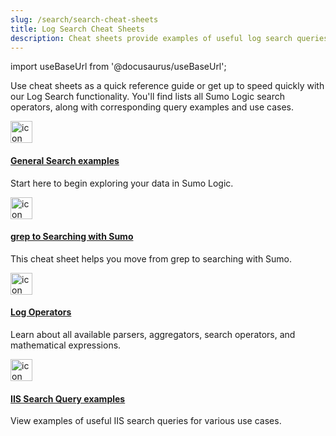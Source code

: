 ```yaml
---
slug: /search/search-cheat-sheets
title: Log Search Cheat Sheets
description: Cheat sheets provide examples of useful log search queries for different use cases.
---
```


import useBaseUrl from '@docusaurus/useBaseUrl';

Use cheat sheets as a quick reference guide or get up to speed quickly with our Log Search functionality. You'll find lists all Sumo Logic search operators, along with corresponding query examples and use cases.

<div className="box-wrapper">
<div className="box smallbox card">
  <div className="container">
  <a href="/docs/search/search-cheat-sheets/general-search-examples/"><img src={useBaseUrl('img/icons/general/bookmark.png')} alt="icon" width="35"/><h4>General Search examples</h4></a>
  <p>Start here to begin exploring your data in Sumo Logic.</p>
  </div>
</div>
<div className="box smallbox card">
  <div className="container">
  <a href="/docs/search/search-cheat-sheets/grep-searching-with-sumo"><img src={useBaseUrl('img/icons/general/bookmark.png')} alt="icon" width="35"/><h4>grep to Searching with Sumo</h4></a>
  <p>This cheat sheet helps you move from grep to searching with Sumo.</p>
  </div>
</div>
<div className="box smallbox card">
  <div className="container">
  <a href="/docs/search/search-cheat-sheets/log-operators"><img src={useBaseUrl('img/icons/general/bookmark.png')} alt="icon" width="35"/><h4>Log Operators</h4></a>
  <p>Learn about all available parsers, aggregators, search operators, and mathematical expressions.</p>
  </div>
 </div>
<div className="box smallbox card">
  <div className="container">
  <a href="/docs/search/search-cheat-sheets/iis-search-examples"><img src={useBaseUrl('img/icons/general/bookmark.png')} alt="icon" width="35"/><h4>IIS Search Query examples</h4></a>
  <p>View examples of useful IIS search queries for various use cases.</p>
  </div>
</div>
</div>
<br/>

